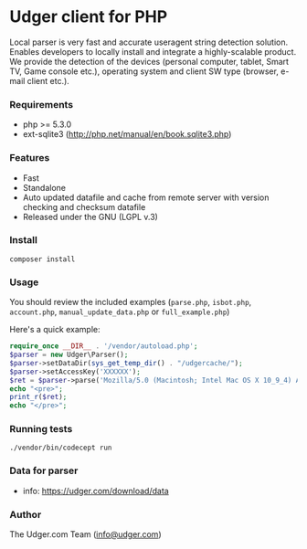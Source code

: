 # Udger client for PHP
Local parser is very fast and accurate useragent string detection solution. Enables developers to locally install and integrate a highly-scalable product.
We provide the detection of the devices (personal computer, tablet, Smart TV, Game console etc.), operating system and client SW type (browser, e-mail client etc.).

### Requirements
 - php >= 5.3.0
 - ext-sqlite3 (http://php.net/manual/en/book.sqlite3.php)

### Features
- Fast
- Standalone
- Auto updated datafile and cache from remote server with version checking and checksum datafile
- Released under the GNU (LGPL v.3)

### Install

    composer install

### Usage
You should review the included examples (`parse.php`, `isbot.php`, `account.php`, `manual_update_data.php` or `full_example.php`)

Here's a quick example:

```php
require_once __DIR__ . '/vendor/autoload.php';
$parser = new Udger\Parser();
$parser->setDataDir(sys_get_temp_dir() . "/udgercache/");
$parser->setAccessKey('XXXXXX');
$ret = $parser->parse('Mozilla/5.0 (Macintosh; Intel Mac OS X 10_9_4) AppleWebKit/537.36 (KHTML, like Gecko) Chrome/39.0.2171.71 Safari/537.36');
echo "<pre>";
print_r($ret);
echo "</pre>";
```

### Running tests

    ./vendor/bin/codecept run

### Data for parser
- info: https://udger.com/download/data

### Author
The Udger.com Team (info@udger.com)
